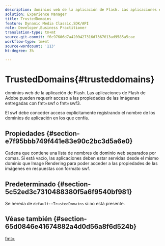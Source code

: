 ```yaml
---
description: dominios web de la aplicación de Flash. Las aplicaciones de Flash de Adobe pueden requerir acceso a las propiedades de las imágenes entregadas con fmt=swf o fmt=swf3.
solution: Experience Manager
title: TrustedDomains
feature: Dynamic Media Classic,SDK/API
role: Developer,Business Practitioner
translation-type: tm+mt
source-git-commit: f6c97606d7a4209427316d7367013ad9585a5cae
workflow-type: tm+mt
source-wordcount: '113'
ht-degree: 3%

---
```



# TrustedDomains{#trusteddomains}

dominios web de la aplicación de Flash. Las aplicaciones de Flash de Adobe pueden requerir acceso a las propiedades de las imágenes entregadas con fmt=swf o fmt=swf3.

El swf debe conceder acceso explícitamente registrando el nombre de los dominios de aplicación en los que confía.

## Propiedades {#section-e7f95bbb749f441e83e90c2bc3d5a6e0}

Cadena que contiene una lista de nombres de dominio web separados por comas. Si está vacío, las aplicaciones deben estar servidas desde el mismo dominio que Image Rendering para poder acceder a las propiedades de las imágenes en respuestas con formato swf.

## Predeterminado {#section-5c52ed3c7310488380f5a6f9540bf981}

Se hereda de `default::TrustedDomains` si no está presente.

## Véase también {#section-65d0846e41674882a4d0d56a8f6d524b}

[fmt=](../../../../../is-api/http-ref/image-serving-api-ref/c-http-protocol-reference/c-command-reference/r-is-http-fmt.md#reference-cdf10043423b45ba9fe15157fb3ae37a)
